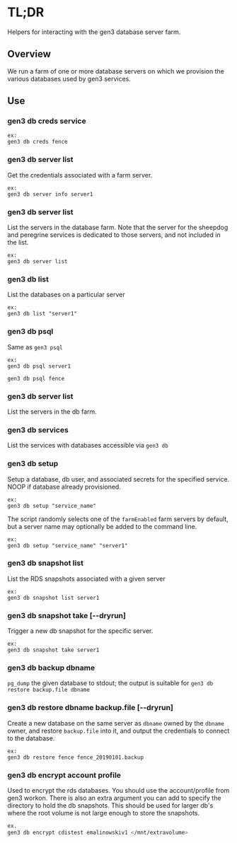 # TL;DR

Helpers for interacting with the gen3 database server farm.

## Overview

We run a farm of one or more database servers on which we provision
the various databases used by gen3 services.

## Use

### gen3 db creds service

```
ex:
gen3 db creds fence
```

### gen3 db server list

Get the credentials associated with a farm server.

```
ex: 
gen3 db server info server1
```

### gen3 db server list

List the servers in the database farm.  Note that the server for the 
sheepdog and peregrine services is dedicated to those servers, and not
included in the list.

```
ex:
gen3 db server list
```

### gen3 db list

List the databases on a particular server

```
ex:
gen3 db list "server1"
```

### gen3 db psql

Same as `gen3 psql`

```
ex:
gen3 db psql server1

gen3 db psql fence
```

### gen3 db server list

List the servers in the db farm.

### gen3 db services

List the services with databases accessible via `gen3 db`

### gen3 db setup

Setup a database, db user, and associated secrets for the specified service.
NOOP if database already provisioned.

```
ex:
gen3 db setup "service_name"
```

The script randomly selects one of the `farmEnabled` farm servers by default, but 
a server name may optionally be added to the command line.

```
ex:
gen3 db setup "service_name" "server1"
```

### gen3 db snapshot list

List the RDS snapshots associated with a given server

```
ex:
gen3 db snapshot list server1
```

### gen3 db snapshot take [--dryrun]

Trigger a new db snapshot for the specific server.

```
ex:
gen3 db snapshot take server1
```

### gen3 db backup dbname

`pg_dump` the given database to stdout; the output is suitable for `gen3 db restore backup.file dbname`

### gen3 db restore dbname backup.file [--dryrun]

Create a new database on the same server as `dbname` owned by the `dbname` owner, and restore `backup.file` into it, and output the credentials to connect to the database.

```
ex:
gen3 db restore fence fence_20190101.backup
```

### gen3 db encrypt account profile

Used to encrypt the rds databases. You should use the account/profile from gen3 workon. There is also an extra argument you can add to specify the directory to hold the db snapshots. This should be used for larger db's where the root volume is not large enough to store the snapshots.

```bash
ex.
gen3 db encrypt cdistest emalinowskiv1 </mnt/extravolume>
```
